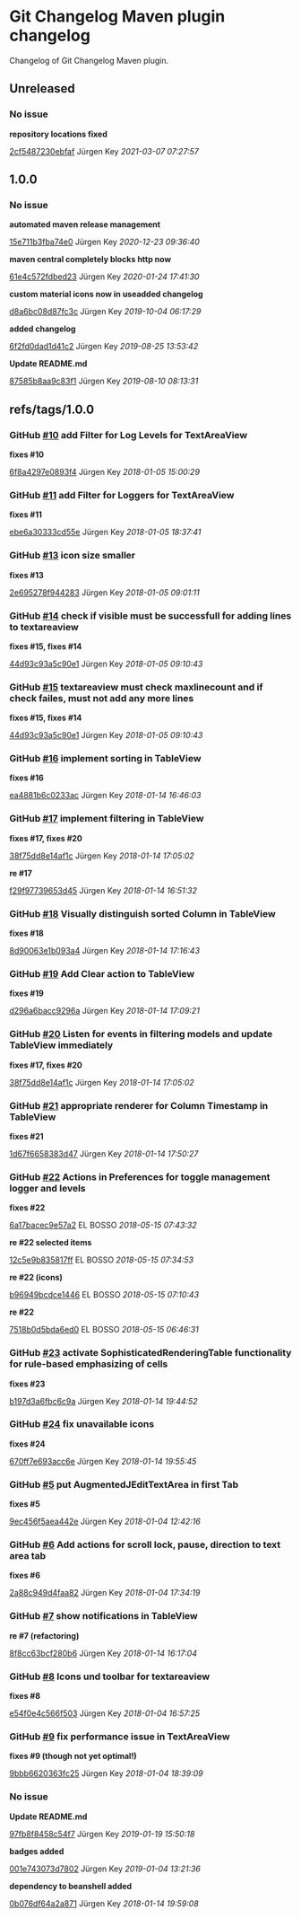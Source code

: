# Git Changelog Maven plugin changelog

Changelog of Git Changelog Maven plugin.

## Unreleased
### No issue

**repository locations fixed**


[2cf5487230ebfaf](https://github.com/elbosso/jconsole-plugin-log4j-jmx/commit/2cf5487230ebfaf) Jürgen Key *2021-03-07 07:27:57*


## 1.0.0
### No issue

**automated maven release management**


[15e711b3fba74e0](https://github.com/elbosso/jconsole-plugin-log4j-jmx/commit/15e711b3fba74e0) Jürgen Key *2020-12-23 09:36:40*

**maven central completely blocks http now**


[61e4c572fdbed23](https://github.com/elbosso/jconsole-plugin-log4j-jmx/commit/61e4c572fdbed23) Jürgen Key *2020-01-24 17:41:30*

**custom material icons now in useadded changelog**


[d8a6bc08d87fc3c](https://github.com/elbosso/jconsole-plugin-log4j-jmx/commit/d8a6bc08d87fc3c) Jürgen Key *2019-10-04 06:17:29*

**added changelog**


[6f2fd0dad1d41c2](https://github.com/elbosso/jconsole-plugin-log4j-jmx/commit/6f2fd0dad1d41c2) Jürgen Key *2019-08-25 13:53:42*

**Update README.md**


[87585b8aa9c83f1](https://github.com/elbosso/jconsole-plugin-log4j-jmx/commit/87585b8aa9c83f1) Jürgen Key *2019-08-10 08:13:31*


## refs/tags/1.0.0
### GitHub [#10](https://github.com/elbosso/jconsole-plugin-log4j-jmx/issues/10) add Filter for Log Levels for TextAreaView

**fixes #10**


[6f8a4297e0893f4](https://github.com/elbosso/jconsole-plugin-log4j-jmx/commit/6f8a4297e0893f4) Jürgen Key *2018-01-05 15:00:29*


### GitHub [#11](https://github.com/elbosso/jconsole-plugin-log4j-jmx/issues/11) add Filter for Loggers for TextAreaView

**fixes #11**


[ebe6a30333cd55e](https://github.com/elbosso/jconsole-plugin-log4j-jmx/commit/ebe6a30333cd55e) Jürgen Key *2018-01-05 18:37:41*


### GitHub [#13](https://github.com/elbosso/jconsole-plugin-log4j-jmx/issues/13) icon size smaller

**fixes #13**


[2e695278f944283](https://github.com/elbosso/jconsole-plugin-log4j-jmx/commit/2e695278f944283) Jürgen Key *2018-01-05 09:01:11*


### GitHub [#14](https://github.com/elbosso/jconsole-plugin-log4j-jmx/issues/14) check if visible must be successfull for adding lines to textareaview

**fixes #15, fixes #14**


[44d93c93a5c90e1](https://github.com/elbosso/jconsole-plugin-log4j-jmx/commit/44d93c93a5c90e1) Jürgen Key *2018-01-05 09:10:43*


### GitHub [#15](https://github.com/elbosso/jconsole-plugin-log4j-jmx/issues/15) textareaview must check maxlinecount and if check failes, must not add any more lines 

**fixes #15, fixes #14**


[44d93c93a5c90e1](https://github.com/elbosso/jconsole-plugin-log4j-jmx/commit/44d93c93a5c90e1) Jürgen Key *2018-01-05 09:10:43*


### GitHub [#16](https://github.com/elbosso/jconsole-plugin-log4j-jmx/issues/16) implement sorting in TableView

**fixes #16**


[ea4881b6c0233ac](https://github.com/elbosso/jconsole-plugin-log4j-jmx/commit/ea4881b6c0233ac) Jürgen Key *2018-01-14 16:46:03*


### GitHub [#17](https://github.com/elbosso/jconsole-plugin-log4j-jmx/issues/17) implement filtering in TableView

**fixes #17, fixes #20**


[38f75dd8e14af1c](https://github.com/elbosso/jconsole-plugin-log4j-jmx/commit/38f75dd8e14af1c) Jürgen Key *2018-01-14 17:05:02*

**re #17**


[f29f97739653d45](https://github.com/elbosso/jconsole-plugin-log4j-jmx/commit/f29f97739653d45) Jürgen Key *2018-01-14 16:51:32*


### GitHub [#18](https://github.com/elbosso/jconsole-plugin-log4j-jmx/issues/18) Visually distinguish sorted Column in TableView

**fixes #18**


[8d90063e1b093a4](https://github.com/elbosso/jconsole-plugin-log4j-jmx/commit/8d90063e1b093a4) Jürgen Key *2018-01-14 17:16:43*


### GitHub [#19](https://github.com/elbosso/jconsole-plugin-log4j-jmx/issues/19) Add Clear action to TableView

**fixes #19**


[d296a6bacc9296a](https://github.com/elbosso/jconsole-plugin-log4j-jmx/commit/d296a6bacc9296a) Jürgen Key *2018-01-14 17:09:21*


### GitHub [#20](https://github.com/elbosso/jconsole-plugin-log4j-jmx/issues/20) Listen for events in filtering models and update TableView immediately

**fixes #17, fixes #20**


[38f75dd8e14af1c](https://github.com/elbosso/jconsole-plugin-log4j-jmx/commit/38f75dd8e14af1c) Jürgen Key *2018-01-14 17:05:02*


### GitHub [#21](https://github.com/elbosso/jconsole-plugin-log4j-jmx/issues/21) appropriate renderer for Column Timestamp in TableView

**fixes #21**


[1d67f6658383d47](https://github.com/elbosso/jconsole-plugin-log4j-jmx/commit/1d67f6658383d47) Jürgen Key *2018-01-14 17:50:27*


### GitHub [#22](https://github.com/elbosso/jconsole-plugin-log4j-jmx/issues/22) Actions in Preferences for toggle management logger and levels

**fixes #22**


[6a17bacec9e57a2](https://github.com/elbosso/jconsole-plugin-log4j-jmx/commit/6a17bacec9e57a2) EL BOSSO *2018-05-15 07:43:32*

**re #22 selected items**


[12c5e9b835817ff](https://github.com/elbosso/jconsole-plugin-log4j-jmx/commit/12c5e9b835817ff) EL BOSSO *2018-05-15 07:34:53*

**re #22 (icons)**


[b96949bcdce1446](https://github.com/elbosso/jconsole-plugin-log4j-jmx/commit/b96949bcdce1446) EL BOSSO *2018-05-15 07:10:43*

**re #22**


[7518b0d5bda6ed0](https://github.com/elbosso/jconsole-plugin-log4j-jmx/commit/7518b0d5bda6ed0) EL BOSSO *2018-05-15 06:46:31*


### GitHub [#23](https://github.com/elbosso/jconsole-plugin-log4j-jmx/issues/23) activate SophisticatedRenderingTable functionality for rule-based emphasizing of cells

**fixes #23**


[b197d3a6fbc6c9a](https://github.com/elbosso/jconsole-plugin-log4j-jmx/commit/b197d3a6fbc6c9a) Jürgen Key *2018-01-14 19:44:52*


### GitHub [#24](https://github.com/elbosso/jconsole-plugin-log4j-jmx/issues/24) fix unavailable icons

**fixes #24**


[670ff7e693acc6e](https://github.com/elbosso/jconsole-plugin-log4j-jmx/commit/670ff7e693acc6e) Jürgen Key *2018-01-14 19:55:45*


### GitHub [#5](https://github.com/elbosso/jconsole-plugin-log4j-jmx/issues/5) put AugmentedJEditTextArea in first Tab

**fixes #5**


[9ec456f5aea442e](https://github.com/elbosso/jconsole-plugin-log4j-jmx/commit/9ec456f5aea442e) Jürgen Key *2018-01-04 12:42:16*


### GitHub [#6](https://github.com/elbosso/jconsole-plugin-log4j-jmx/issues/6) Add actions for scroll lock, pause, direction to text area tab

**fixes #6**


[2a88c949d4faa82](https://github.com/elbosso/jconsole-plugin-log4j-jmx/commit/2a88c949d4faa82) Jürgen Key *2018-01-04 17:34:19*


### GitHub [#7](https://github.com/elbosso/jconsole-plugin-log4j-jmx/issues/7) show notifications in TableView

**re #7 (refactoring)**


[8f8cc63bcf280b6](https://github.com/elbosso/jconsole-plugin-log4j-jmx/commit/8f8cc63bcf280b6) Jürgen Key *2018-01-14 16:17:04*


### GitHub [#8](https://github.com/elbosso/jconsole-plugin-log4j-jmx/issues/8) Icons und toolbar for textareaview

**fixes #8**


[e54f0e4c566f503](https://github.com/elbosso/jconsole-plugin-log4j-jmx/commit/e54f0e4c566f503) Jürgen Key *2018-01-04 16:57:25*


### GitHub [#9](https://github.com/elbosso/jconsole-plugin-log4j-jmx/issues/9) fix performance issue in TextAreaView

**fixes #9 (though not yet optimal!)**


[9bbb6620363fc25](https://github.com/elbosso/jconsole-plugin-log4j-jmx/commit/9bbb6620363fc25) Jürgen Key *2018-01-04 18:39:09*


### No issue

**Update README.md**


[97fb8f8458c54f7](https://github.com/elbosso/jconsole-plugin-log4j-jmx/commit/97fb8f8458c54f7) Jürgen Key *2019-01-19 15:50:18*

**badges added**


[001e743073d7802](https://github.com/elbosso/jconsole-plugin-log4j-jmx/commit/001e743073d7802) Jürgen Key *2019-01-04 13:21:36*

**dependency to beanshell added**


[0b076df64a2a871](https://github.com/elbosso/jconsole-plugin-log4j-jmx/commit/0b076df64a2a871) Jürgen Key *2018-01-14 19:59:08*


